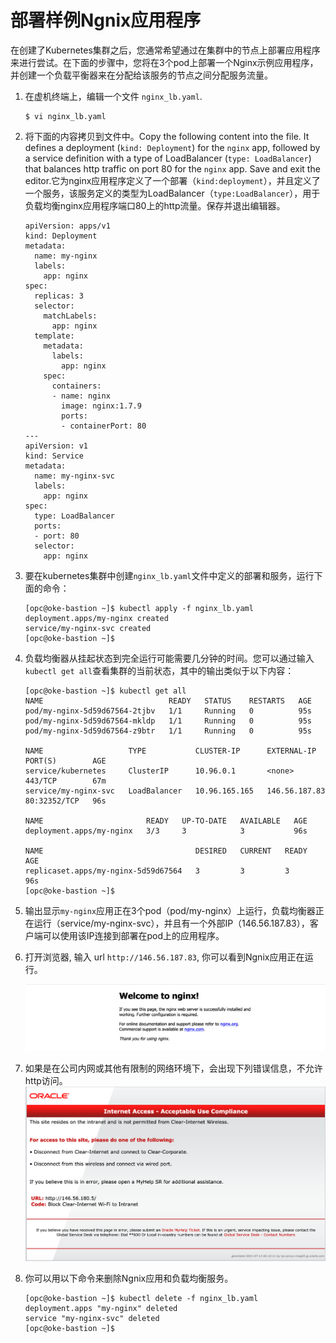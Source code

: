 # 部署样例Ngnix应用程序

在创建了Kubernetes集群之后，您通常希望通过在集群中的节点上部署应用程序来进行尝试。在下面的步骤中，您将在3个pod上部署一个Nginx示例应用程序，并创建一个负载平衡器来在分配给该服务的节点之间分配服务流量。

1. 在虚机终端上，编辑一个文件 `nginx_lb.yaml`.

   ```
   $ vi nginx_lb.yaml
   ```

2. 将下面的内容拷贝到文件中。Copy the following content into the file. It defines a deployment (`kind: Deployment`) for the `nginx` app, followed by a service definition with a type of LoadBalancer (`type: LoadBalancer`) that balances http traffic on port 80 for the `nginx` app. Save and exit the editor.它为nginx应用程序定义了一个部署（`kind:deployment`），并且定义了一个服务，该服务定义的类型为LoadBalancer（`type:LoadBalancer`），用于负载均衡nginx应用程序端口80上的http流量。保存并退出编辑器。

   ```
   apiVersion: apps/v1
   kind: Deployment
   metadata:
     name: my-nginx
     labels:
       app: nginx
   spec:
     replicas: 3
     selector:
       matchLabels:
         app: nginx
     template:
       metadata:
         labels:
           app: nginx
       spec:
         containers:
         - name: nginx
           image: nginx:1.7.9
           ports:
           - containerPort: 80
   ---
   apiVersion: v1
   kind: Service
   metadata:
     name: my-nginx-svc
     labels:
       app: nginx
   spec:
     type: LoadBalancer
     ports:
     - port: 80
     selector:
       app: nginx
   ```

3. 要在kubernetes集群中创建`nginx_lb.yaml`文件中定义的部署和服务，运行下面的命令：

   ```
   [opc@oke-bastion ~]$ kubectl apply -f nginx_lb.yaml
   deployment.apps/my-nginx created
   service/my-nginx-svc created
   [opc@oke-bastion ~]$ 
   ```

4. 负载均衡器从挂起状态到完全运行可能需要几分钟的时间。您可以通过输入`kubectl get all`查看集群的当前状态，其中的输出类似于以下内容：

   ```
   [opc@oke-bastion ~]$ kubectl get all
   NAME                            READY   STATUS    RESTARTS   AGE
   pod/my-nginx-5d59d67564-2tjbv   1/1     Running   0          95s
   pod/my-nginx-5d59d67564-mkldp   1/1     Running   0          95s
   pod/my-nginx-5d59d67564-z9btr   1/1     Running   0          95s
   
   NAME                   TYPE           CLUSTER-IP      EXTERNAL-IP     PORT(S)        AGE
   service/kubernetes     ClusterIP      10.96.0.1       <none>          443/TCP        67m
   service/my-nginx-svc   LoadBalancer   10.96.165.165   146.56.187.83   80:32352/TCP   96s
   
   NAME                       READY   UP-TO-DATE   AVAILABLE   AGE
   deployment.apps/my-nginx   3/3     3            3           96s
   
   NAME                                  DESIRED   CURRENT   READY   AGE
   replicaset.apps/my-nginx-5d59d67564   3         3         3       96s
   [opc@oke-bastion ~]$ 
   ```

5. 输出显示`my-nginx`应用正在3个pod（pod/my-nginx）上运行，负载均衡器正在运行（service/my-nginx-svc），并且有一个外部IP（146.56.187.83），客户端可以使用该IP连接到部署在pod上的应用程序。

6. 打开浏览器, 输入 url `http://146.56.187.83`, 你可以看到Ngnix应用正在运行。

   ![image-20210727123753014](images/image-20210727123753014.png)

7. 如果是在公司内网或其他有限制的网络环境下，会出现下列错误信息，不允许http访问。![image-20210714153724741](images/image-20210714153724741.png)

   

8. 你可以用以下命令来删除Ngnix应用和负载均衡服务。

   ```
   [opc@oke-bastion ~]$ kubectl delete -f nginx_lb.yaml 
   deployment.apps "my-nginx" deleted
   service "my-nginx-svc" deleted
   [opc@oke-bastion ~]$
   ```

   


